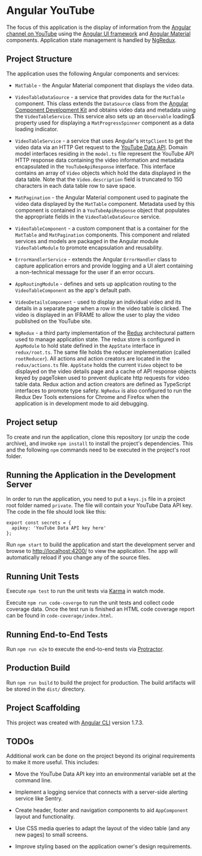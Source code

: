 # Angular YouTube

The focus of this application is the display of information from the [Angular channel on YouTube](https://www.youtube.com/user/angularjs) using the [Angular UI framework](https://angular.io) and [Angular Material](https://material.angular.io) components. Application state management is handled by [NgRedux](https://github.com/angular-redux/store).

## Project Structure

The application uses the following Angular components and services:

- `MatTable` - the Angular Material component that displays the video data.

- `VideoTableDataSource` - a service that provides data for the `MatTable` component. This class extends the `DataSource` class from the [Angular Component Development Kit](https://material.angular.io/cdk/categories) and obtains video data and metadata using the `VideoTableService`. This service also sets up an `Observable` loading$ property used for displaying a `MatProgressSpinner` component as a data loading indicator.

- `VideoTableService` - a service that uses Angular's `HttpClient` to get the video data via an HTTP Get request to the [YouTube Data API](https://developers.google.com/youtube/v3/). Domain model interfaces residing in the `model.ts` file represent the YouTube API HTTP response data containing the video information and metadata encapsulated in the `YouTubeApiResponse` interface. This interface contains an array of `Video` objects which hold the data displayed in the data table. Note that the `Video.description` field is truncated to 150 characters in each data table row to save space.

- `MatPagination` - the Angular Material component used to paginate the video data displayed by the `MatTable` component. Metadata used by this component is contained in a `YouTubeApiResponse` object that populates the appropriate fields in the `VideoTableDataSource` service.

- `VideoTableComponent` - a custom component that is a container for the `MatTable` and `MatPagination` components. This component and related services and models are packaged in the Angular module `VideoTableModule` to promote encapsulation and reusability.

- `ErrorHandlerService` - extends the Angular `ErrorHandler` class to capture application errors and provide logging and a UI alert containing a non-technical message for the user if an error occurs.

- `AppRoutingModule` - defines and sets up application routing to the `VideoTableComponent` as the app's default path.

- `VideoDetailsComponent` - used to display an individual video and its details in a separate page when a row in the video table is clicked. The video is displayed in an IFRAME to allow the user to play the video published on the YouTube site.

- `NgRedux` - a third party implementation of the [Redux](https://redux.js.org/) architectural pattern used to manage application state. The redux store is configured in `AppModule` to hold state defined in the `AppState` interface in `redux/root.ts`. The same file holds the reducer implementation (called `rootReducer`). All actions and action creators are located in the `redux/actions.ts` file.  `AppState` holds the current `Video` object to be displayed on the video details page and a cache of API response objects keyed by pageToken used to prevent duplicate http requests for video table data. Redux action and action creators are defined as TypeScript interfaces to promote type safety. `NgRedux` is also configured to run the Redux Dev Tools extensions for Chrome and Firefox when the application is in development mode to aid debugging.

## Project setup

To create and run the application, clone this repository (or unzip the code archive), and invoke `npm install` to install the project's dependencies. This and the following `npm` commands need to be executed in the project's root folder.

## Running the Application in the Development Server

In order to run the application, you need to put a `keys.js` file in a project root folder named `private`. The file will contain your YouTube Data API key. The code in the file should look like this:
```
export const secrets = {
  apikey: 'YouTube Data API key here'
};
```

Run `npm start` to build the application and start the development server and browse to [http://localhost:4200/](http://localhost:4200/) to view the application. The app will automatically reload if you change any of the source files.

## Running Unit Tests

Execute `npm test` to run the unit tests via [Karma](https://karma-runner.github.io) in watch mode.

Execute `npm run code-coverge` to run the unit tests and collect code coverage data. Once the test run is finished an HTML code coverage report can be found in `code-coverage/index.html`.

## Running End-to-End Tests

Run `npm run e2e` to execute the end-to-end tests via [Protractor](http://www.protractortest.org/).

## Production Build

Run `npm run build` to build the project for production. The build artifacts will be stored in the `dist/` directory.

## Project Scaffolding

This project was created with [Angular CLI](https://github.com/angular/angular-cli) version 1.7.3.

## TODOs
Additional work can be done on the project beyond its original requirements to make it more useful. This includes:

- Move the YouTube Data API key into an environmental variable set at the command line.

- Implement a logging service that connects with a server-side alerting service like Sentry.

- Create header, footer and navigation components to aid `AppComponent` layout and functionality.

- Use CSS media queries to adapt the layout of the video table (and any new pages) to small screens.

- Improve styling based on the application owner's design requirements.
